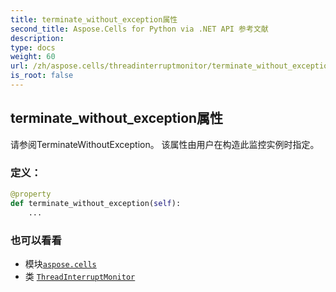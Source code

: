```yaml
---
title: terminate_without_exception属性
second_title: Aspose.Cells for Python via .NET API 参考文献
description:
type: docs
weight: 60
url: /zh/aspose.cells/threadinterruptmonitor/terminate_without_exception/
is_root: false
---
```

## terminate_without_exception属性

请参阅TerminateWithoutException。
该属性由用户在构造此监控实例时指定。
### 定义：
```python
@property
def terminate_without_exception(self):
    ...
```

### 也可以看看
* 模块[`aspose.cells`](../../)
* 类 [`ThreadInterruptMonitor`](/cells/python-net/zh/aspose.cells/threadinterruptmonitor)
